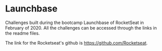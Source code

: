 # Launchbase
Challenges built during the bootcamp Launchbase of RocketSeat in February of 2020.
All the challenges can be accessed through the links in the readme files.

The link for the Rocketseat's github is https://github.com/Rocketseat.
